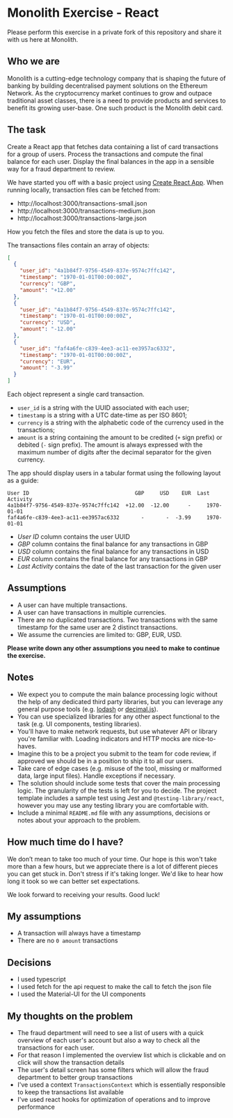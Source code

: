 # Monolith Exercise - React
Please perform this exercise in a private fork of this repository and share it with us here at Monolith.

## Who we are
Monolith is a cutting-edge technology company that is shaping the future of banking by building decentralised payment solutions on the Ethereum Network. As the cryptocurrency market continues to grow and outpace traditional asset classes, there is a need to provide products and services to benefit its growing user-base. One such product is the Monolith debit card.

## The task
Create a React app that fetches data containing a list of card transactions for a group of users. Process the transactions and compute the final balance for each user. Display the final balances in the app in a sensible way for a fraud department to review.

We have started you off with a basic project using [Create React App](https://create-react-app.dev/docs/getting-started). When running locally, transaction files can be fetched from:

- http://localhost:3000/transactions-small.json
- http://localhost:3000/transactions-medium.json
- http://localhost:3000/transactions-large.json

How you fetch the files and store the data is up to you.

The transactions files contain an array of objects:

```json
[
  {
    "user_id": "4a1b84f7-9756-4549-837e-9574c7ffc142",
    "timestamp": "1970-01-01T00:00:00Z",
    "currency": "GBP",
    "amount": "+12.00"
  },
  {
    "user_id": "4a1b84f7-9756-4549-837e-9574c7ffc142",
    "timestamp": "1970-01-01T00:00:00Z",
    "currency": "USD",
    "amount": "-12.00"
  },
  {
    "user_id": "faf4a6fe-c839-4ee3-ac11-ee3957ac6332",
    "timestamp": "1970-01-01T00:00:00Z",
    "currency": "EUR",
    "amount": "-3.99"
  }
]
```

Each object represent a single card transaction.

- `user_id` is a string with the UUID associated with each user;
- `timestamp` is a string with a UTC date-time as per ISO 8601;
- `currency` is a string with the alphabetic code of the currency used in the transactions;
- `amount` is a string containing the amount to be credited (`+` sign prefix) or debited (`-` sign prefix). The amount is always expressed with the maximum number of digits after the decimal separator for the given currency.

The app should display users in a tabular format using the following layout as a guide:

```
User ID                                  GBP     USD    EUR  Last Activity
4a1b84f7-9756-4549-837e-9574c7ffc142  +12.00  -12.00      -     1970-01-01
faf4a6fe-c839-4ee3-ac11-ee3957ac6332       -       -  -3.99     1970-01-01
```

- _User ID_ column contains the user UUID
- _GBP_ column contains the final balance for any transactions in GBP
- _USD_ column contains the final balance for any transactions in USD
- _EUR_ column contains the final balance for any transactions in GBP
- _Last Activity_ contains the date of the last transaction for the given user


## Assumptions
- A user can have multiple transactions.
- A user can have transactions in multiple currencies.
- There are no duplicated transactions. Two transactions with the same timestamp for the same user are 2 distinct transactions.
- We assume the currencies are limited to: GBP, EUR, USD.

**Please write down any other assumptions you need to make to continue the exercise.**

## Notes
- We expect you to compute the main balance processing logic without the help of any dedicated third party libraries, but you can leverage any general purpose tools (e.g. [lodash](https://lodash.com/) or [decimal.js](https://mikemcl.github.io/decimal.js/)).
- You can use specialized libraries for any other aspect functional to the task (e.g. UI components, testing libraries).
- You'll have to make network requests, but use whatever API or library you're familiar with. Loading indicators and HTTP mocks are nice-to-haves.
- Imagine this to be a project you submit to the team for code review, if approved we should be in a position to ship it to all our users.
- Take care of edge cases (e.g. misuse of the tool, missing or malformed data, large input files). Handle exceptions if necessary.
- The solution should include some tests that cover the main processing logic. The granularity of the tests is left for you to decide. The project template includes a sample test using Jest and `@testing-library/react`, however you may use any testing library you are comfortable with.
- Include a minimal `README.md` file with any assumptions, decisions or notes about your approach to the problem.

## How much time do I have?
We don’t mean to take too much of your time. Our hope is this won't take more than a few hours, but we appreciate there is a lot of different pieces you can get stuck in. Don't stress if it's taking longer. We'd like to hear how long it took so we can better set expectations.

We look forward to receiving your results. Good luck!

## My assumptions
- A transaction will always have a timestamp
- There are no `0 amount` transactions

## Decisions
- I used typescript
- I used fetch for the api request to make the call to fetch the json file
- I used the Material-UI for the UI components

## My thoughts on the problem
- The fraud department will need to see a list of users with a quick overview of each user's account but also a way to check all the transactions for each user.
- For that reason I implemented the overview list which is clickable and on click will show the transaction details
- The user's detail screen has some filters which will allow the fraud department to better group transactions
- I've used a context `TransactionsContext` which is essentially responsible to keep the transactions list available
- I've used react hooks for optimization of operations and to improve performance
